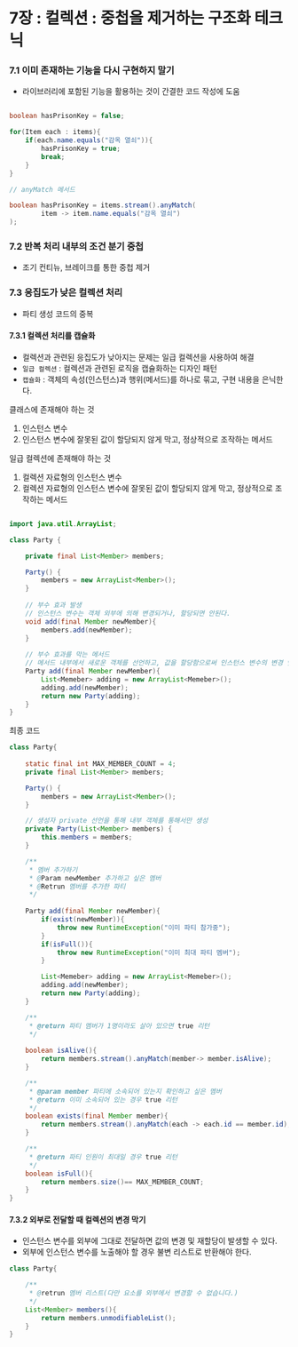 # 7장 : 컬렉션 : 중첩을 제거하는 구조화 테크닉

### 7.1 이미 존재하는 기능을 다시 구현하지 말기

- 라이브러리에 포함된 기능을 활용하는 것이 간결한 코드 작성에 도움

```java

boolean hasPrisonKey = false;

for(Item each : items){
    if(each.name.equals("감옥 열쇠")){
        hasPrisonKey = true;
        break;
    }
}

// anyMatch 메서드

boolean hasPrisonKey = items.stream().anyMatch(
        item -> item.name.equals("감옥 열쇠")
);
```

### 7.2 반복 처리 내부의 조건 분기 중첩

- 조기 컨티뉴, 브레이크를 통한 중첩 제거

### 7.3 응집도가 낮은 컬렉션 처리

- 파티 생성 코드의 중복


#### 7.3.1 컬렉션 처리를 캡슐화

- 컬렉션과 관련된 응집도가 낮아지는 문제는 일급 컬렉션을 사용하여 해결
- `일급 컬렉션` : 컬렉션과 관련된 로직을 캡슐화하는 디자인 패턴
- `캡슐화` : 객체의 속성(인스턴스)과 행위(메서드)를 하나로 묶고, 구현 내용을 은닉한다.

클래스에 존재해야 하는 것

1. 인스턴스 변수
2. 인스턴스 변수에 잘못된 값이 할당되지 않게 막고, 정상적으로 조작하는 메서드

일급 컬렉션에 존재해야 하는 것

1. 컬렉션 자료형의 인스턴스 변수
2. 컬렉션 자료형의 인스턴스 변수에 잘못된 값이 할당되지 않게 막고, 정상적으로 조작하는 메서드

```java

import java.util.ArrayList;

class Party {

    private final List<Member> members;

    Party() {
        members = new ArrayList<Member>();
    }
    
    // 부수 효과 발생
    // 인스턴스 변수는 객체 외부에 의해 변경되거나, 할당되면 안된다.
    void add(final Member newMember){
        members.add(newMember);
    }
    
    // 부수 효과를 막는 메서드
    // 메서드 내부에서 새로운 객체를 선언하고, 값을 할당함으로써 인스턴스 변수의 변경 및 재할당을 막는다.
    Party add(final Member newMember){
        List<Memeber> adding = new ArrayList<Memeber>();
        adding.add(newMember);
        return new Party(adding);
    }
}
```
최종 코드

```java
class Party{
    
    static final int MAX_MEMBER_COUNT = 4;
    private final List<Member> members;

    Party() {
        members = new ArrayList<Member>();
    }

    // 생성자 private 선언을 통해 내부 객체를 통해서만 생성  
    private Party(List<Member> members) {
        this.members = members;
    }

    /**
     * 멤버 추가하기
     * @Param newMember 추가하고 싶은 멤버
     * @Retrun 멤버를 추가한 파티
     */
    
    Party add(final Member newMember){
        if(exist(newMember)){
            throw new RuntimeException("이미 파티 참가중");
        }
        if(isFull()){
            throw new RuntimeException("이미 최대 파티 멤버");
        }

        List<Memeber> adding = new ArrayList<Memeber>();
        adding.add(newMember);
        return new Party(adding);
    }

    /**
     * @return 파티 멤버가 1명이라도 살아 있으면 true 리턴
     */
    
    boolean isAlive(){
        return members.stream().anyMatch(member-> member.isAlive);
    }

    /**
     * @param member 파티에 소속되어 있는지 확인하고 싶은 멤버
     * @return 이미 소속되어 있는 경우 true 리턴              
     */
    boolean exists(final Member member){
        return members.stream().anyMatch(each -> each.id == member.id);
    }

    /**
     * @return 파티 인원이 최대일 경우 true 리턴
     */
    boolean isFull(){
        return members.size()== MAX_MEMBER_COUNT;
    }
}
```

#### 7.3.2 외부로 전달할 때 컬렉션의 변경 막기

- 인스턴스 변수를 외부에 그대로 전달하면 값의 변경 및 재할당이 발생할 수 있다.
- 외부에 인스턴스 변수를 노출해야 할 경우 불변 리스트로 반환해야 한다.
```java
class Party{

    /**
     * @retrun 멤버 리스트(다만 요소를 외부에서 변경할 수 없습니다.)
     */
    List<Member> members(){
        return members.unmodifiableList();
    }
}
```